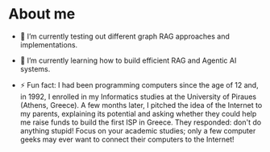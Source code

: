 # About me

- 🔭 I’m currently testing out different graph RAG approaches and implementations.
- 🌱 I’m currently learning how to build efficient RAG and Agentic AI systems.

- ⚡ Fun fact: I had been programming computers since the age of 12 and, in 1992, I enrolled in my Informatics studies at the University of Piraues (Athens, Greece). A few months later, I pitched the idea of the Internet to my parents, explaining its potential and asking whether they could help me raise funds to build the first ISP in Greece. They responded: don't do anything stupid! Focus on your academic studies; only a few computer geeks may ever want to connect their computers to the Internet!
<!--
- 👯 I’m looking to collaborate on 
- 💬 Ask me about ...
- 📫 How to reach me: ...
- 😄 Pronouns: ...
- 🤔 I’m looking for help with ...
-->

